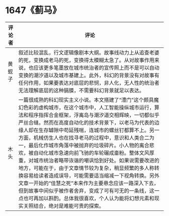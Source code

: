 # 1647《蓟马》

评论者 | 评论 |
|---|---|
黄蚬子|叙述比较混乱，行文逻辑像剧本大纲。故事线动力上从追查老婆的死，变换成老马的死，变换得太模糊太急了。从对故事作用来说，也应该更多笔墨放在城市统治者的宣传照上而不是可以自动变换的潮汐道以及城市基建上。此外，科幻的背景没有对故事有任何作用，如果要表达对底层的悲悯，非人化，无人性的统治者无法理解底层的这种膈膜，不需要科幻背景就足以表达。
木头|一篇很成熟的科幻现实主义小说。本文搭建了“澧门”这个颇具魔幻色彩的虚构城市，在这个城市中，人工智能操纵城市运行，算法和程序指挥合金框架，浮离岛与潮汐道交相辉映，一切都似乎严丝合缝。然而在高度自动化的技术背景下，以老马为代表的边缘人却在生存罅隙中苟延残喘，连城市的螺丝钉都算不上。另一方面，机械仿生人也在找寻老马的过程中，意识和人类合二为一，最后化作城市角落中被抛弃的垃圾碎片。小人物的离合悲欢，被自动化城市急速向前飞驰的车轮碾成齑粉。整体文风厚重，对城市统治者略带诙谐的嘲讽恰到好处。如果说需要改进的地方，可能在于，由于文章情节较为复杂，稍显频繁的多人称转换容易给读者造成误导，可能需要适当缩减一下视角转换。另外文章一开始的“佳慧之死”本来作为主要悬念应该一路深入下去，但到故事中间似乎被作者舍弃，变成了可有可无的一条线，这一点也可再加以斟酌。总体我很喜欢，个人认为能将幻想元素和现实关照结合，绝对是难能可贵的探索。